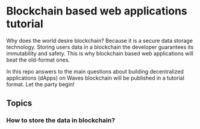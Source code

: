 # Blockchain based web applications tutorial

Why does the world desire blockchain? Because it is a secure data storage technology. Storing users data in a blockchain the developer guarantees its immutability and safety. This is why blockchain based web applications will beat the old-format ones.

In this repo answers to the main questions about building decentralized applications (dApps) on Waves blockchain will be published in a tutorial format. Let the party begin! 

## Topics

### How to store the data in blockchain?
